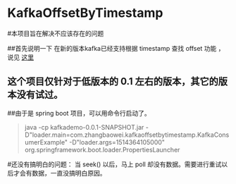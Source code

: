 # KafkaOffsetByTimestamp

#本项目旨在解决不应该存在的问题

##首先说明一下 在新的版本kafka已经支持根据 timestamp 查找 offset 功能 ， 说见 [这里](https://github.com/jeqo/post-kafka-rewind-consumer-offset/blob/master/src/main/java/io/github/jeqo/posts/kafka/consumer/KafkaConsumerFromTime.java)


## 这个项目仅针对于低版本的 0.1  左右的版本，其它的版本没有试过。


##由于是 spring boot 项目，可以用命令行启动了。
>  java -cp kafkademo-0.0.1-SNAPSHOT.jar -D"loader.main=com.zhangbaowei.kafkaoffsetbytimestamp.KafkaConsumerExample"  -D"loader.args=1514364105000" org.springframework.boot.loader.PropertiesLauncher



#还没有搞明白的问题：
 当 seek() 以后，马上 poll 却没有数据。需要进行重试以后才会有数据，一直没搞明白原因。 